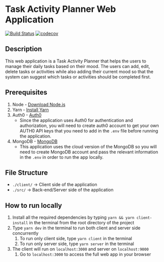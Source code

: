 # Task Activity Planner Web Application

[![Build Status](https://travis-ci.com/MAstrauskas/tap-web-app.svg?token=tnxttyznrk7mkbWTqrux&branch=master)](https://travis-ci.com/MAstrauskas/tap-web-app)
[![codecov](https://codecov.io/gh/MAstrauskas/tap-web-app/branch/master/graph/badge.svg?token=DI9LRJO5RB)](https://codecov.io/gh/MAstrauskas/tap-web-app)

## Description

This web application is a Task Activity Planner that helps the users to manage their daily tasks based on their mood. The users can add, edit, delete tasks or activities while also adding their current mood so that the system can suggest which tasks or activities should be completed first.

## Prerequisites

1. Node - [Download Node.js](https://nodejs.org/en/download/)
2. Yarn - [Install Yarn](https://yarnpkg.com/lang/en/docs/install/#mac-stable)
3. Auth0 - [Auth0](https://auth0.com)
   * Since the application uses Auth0 for authentication and authorization, you will need to create auth0 account to get your own AUTH0 API keys that you need to add in the `.env` file before running the application.
4. MongoDB - [MongoDB](https://mongodb.com) 
   * This application uses the cloud version of the MongoDB so you will need to create MongoDB account and pass the relevant information in the `.env` in order to run the app locally.


## File Structure

- `./client/` -> Client side of the application
- `./src/` -> Back-end/Server side of the application

## How to run locally

1. Install all the required dependencies by typing `yarn && yarn client-install` in the terminal from the root directory of the project
2. Type `yarn dev` in the terminal to run both client and server side concurrently
   1. To run only client side, type `yarn client` in the terminal
   2. To run only server side, type `yarn server` in the terminal
3. The client will run on `localhost:3000` and server on `localhost:9000`
   1. Go to `localhost:3000` to access the full web app in your browser

